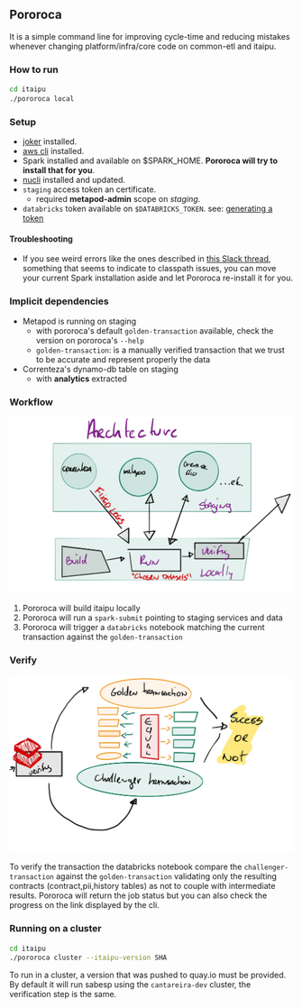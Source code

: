 ## Pororoca


It is a simple command line for improving cycle-time and reducing mistakes whenever changing platform/infra/core code on common-etl and itaipu. 

### How to run

```bash
cd itaipu
./pororoca local
```

### Setup

- [joker][1] installed.
- [aws cli][4] installed.
- Spark installed and available on $SPARK_HOME. **Pororoca will try to install that for you**.
- [nucli][2] installed and updated.
- `staging` access token an certificate.
  - required **metapod-admin** scope on *staging*.
- `databricks` token available on `$DATABRICKS_TOKEN`. see: [generating a token][3]

#### Troubleshooting
- If you see weird errors like the ones described in [this Slack thread](https://nubank.slack.com/archives/GHSTWS9QC/p1574865769060900), something that seems to indicate to classpath issues, you can move your current Spark installation aside and let Pororoca re-install it for you.

### Implicit dependencies

- Metapod is running on staging
    - with pororoca's default `golden-transaction` available, check the version on pororoca's `--help`
    - `golden-transaction`: is a manually verified transaction that we trust to be accurate and represent properly the data
- Correnteza's dynamo-db table on staging
    - with **analytics** extracted


### Workflow

 ![pororoca-architecture](../images/pororoca_arch.jpg)

 1. Pororoca will build itaipu locally
 2. Pororoca will run a `spark-submit` pointing to staging services and data
 3. Pororoca will trigger a `databricks` notebook matching the current transaction against the `golden-transaction`
 

 ### Verify
![pororoca-verify](../images/pororoca_verify.jpg)

To verify the transaction the databricks notebook compare the `challenger-transaction` against the `golden-transaction` validating
only the resulting contracts (contract,pii,history tables) as not to couple with intermediate results. Pororoca will return the job status but you can also check the progress on the link displayed by the cli.

### Running on a cluster

```bash
cd itaipu
./pororoca cluster --itaipu-version SHA
```

To run in a cluster, a version that was pushed to quay.io must be provided. By default it will run sabesp using the `cantareira-dev` cluster, the verification step is the same.
 


[1]: https://github.com/candid82/joker  
[2]: https://github.com/nubank/nucli
[3]: https://docs.databricks.com/api/latest/authentication.html#generate-a-token
[4]: https://aws.amazon.com/cli/
